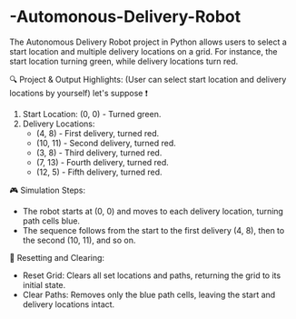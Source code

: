 # -Automonous-Delivery-Robot
The Autonomous Delivery Robot project in Python allows users to select a start location and multiple delivery locations on a grid. For instance, the start location turning green, while delivery locations turn red.

🔍 Project & Output Highlights:
(User can select start location and delivery locations by yourself)
let's suppose ❗
1. Start Location: (0, 0) - Turned green.
2. Delivery Locations:
   - (4, 8) - First delivery, turned red.
   - (10, 11) - Second delivery, turned red.
   - (3, 8) - Third delivery, turned red.
   - (7, 13) - Fourth delivery, turned red.
   - (12, 5) - Fifth delivery, turned red.

🎮 Simulation Steps:
- The robot starts at (0, 0) and moves to each delivery location, turning path cells blue.
- The sequence follows from the start to the first delivery (4, 8), then to the second (10, 11), and so on.

🔄 Resetting and Clearing:
- Reset Grid: 
Clears all set locations and paths, returning the grid to its initial state.
- Clear Paths:
Removes only the blue path cells, leaving the start and delivery locations intact.
